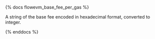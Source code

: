 {% docs flowevm_base_fee_per_gas %}

A string of the base fee encoded in hexadecimal format, converted to integer.

{% enddocs %}

